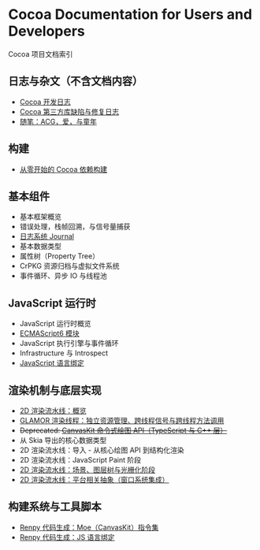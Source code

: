 Cocoa Documentation for Users and Developers
============================================

Cocoa 项目文档索引

## 日志与杂文（不含文档内容）
* [Cocoa 开发日志](./Your%20Diary.md)
* [Cocoa 第三方库缺陷与修复日志](./elegia.md)
* [随笔：ACG，爱，与童年](./komorebi/ACG%20Love%20and%20Childhood.md)

## 构建
* [从零开始的 Cocoa 依赖构建](./build_third_party.md)

## 基本组件
* 基本框架概览
* 错误处理，栈帧回溯，与信号量捕获
* [日志系统 Journal](./infrastructure/journal.md)
* 基本数据类型
* 属性树（Property Tree）
* CrPKG 资源归档与虚拟文件系统
* 事件循环、异步 IO 与线程池

## JavaScript 运行时
* JavaScript 运行时概览
* [ECMAScript6 模块](./runtime/es6_module.md)
* JavaScript 执行引擎与事件循环
* Infrastructure 与 Introspect
* [JavaScript 语言绑定](./runtime/language_bindings.md)

## 渲染机制与底层实现
* [2D 渲染流水线：概览](./pipeline/overview.md)
* [GLAMOR 渲染线程：独立资源管理、跨线程信号与跨线程方法调用](./pipeline/rendering_thread.md)
* ~~Deprecated: [CanvasKit 命令式绘图 API（TypeScript 与 C++ 层）](./CanvasKit.md)~~
* 从 Skia 导出的核心数据类型
* 2D 渲染流水线：导入 - 从核心绘图 API 到结构化渲染
* 2D 渲染流水线：JavaScript Paint 阶段
* [2D 渲染流水线：场景、图层树与光栅化阶段](./pipeline/rasterization_stage.md)
* [2D 渲染流水线：平台相关抽象（窗口系统集成）](./pipeline/window_system_integration.md)

## 构建系统与工具脚本
* [Renpy 代码生成：Moe（CanvasKit）指令集](./Renpy%20Code%20Generating.md)
* [Renpy 代码生成：JS 语言绑定](./Renpy%20Code%20Generating.md)
